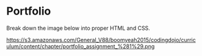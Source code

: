 # Portfolio

Break down the image below into proper HTML and CSS.


https://s3.amazonaws.com/General_V88/boomyeah2015/codingdojo/curriculum/content/chapter/portfolio_assignment_%281%29.png

